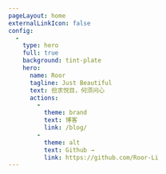 ```yaml
---
pageLayout: home
externalLinkIcon: false
config:
  -
    type: hero
    full: true
    background: tint-plate
    hero:
      name: Roor
      tagline: Just Beautiful
      text: 但求悦目，何须问心
      actions:
        -
          theme: brand
          text: 博客
          link: /blog/
        -
          theme: alt
          text: Github →
          link: https://github.com/Roor-Li
---
```

